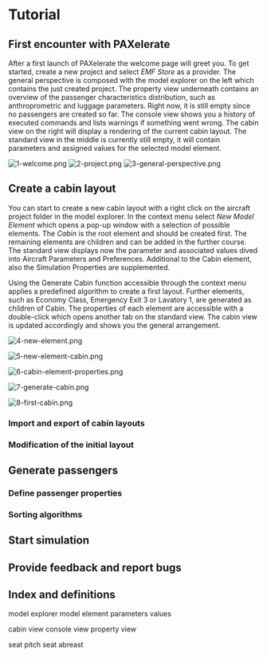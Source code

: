 # Tutorial


## First encounter with PAXelerate

After a first launch of PAXelerate the welcome page will greet you. To get started, create a new project and select *EMF Store* as a provider. The general perspective is composed with the model explorer on the left which contains the just created project. The property view underneath contains an overview of the passenger characteristics distribution, such as anthroprometric and luggage parameters. Right now, it is still empty since no passengers are created so far. The console view shows you a history of executed commands and lists warnings if something went wrong. The cabin view on the right will display a rendering of the current cabin layout. The standard view in the middle is currently still empty, it will contain parameters and assigned values for the selected model element.

![1-welcome.png](images/1-welcome.png)
![2-project.png](images/2-project.png)
![3-general-perspective.png](images/3-general-perspective.png)

## Create a cabin layout

You can start to create a new cabin layout with a right click on the aircraft project folder in the model explorer. In the context menu select *New Model Element* which opens a pop-up window with a selection of possible elements. The *Cabin* is the root element and should be created first. The remaining elements are children and can be added in the further course. The standard view displays now the parameter and associated values dived into Aircraft Parameters and Preferences. Additional to the Cabin element, also the Simulation Properties are supplemented.

Using the Generate Cabin function accessible through the context menu applies a predefined algorithm to create a first layout. Further elements, such as Economy Class, Emergency Exit 3 or Lavatory 1, are generated as children of Cabin. The properties of each element are accessible with a double-click which opens another tab on the standard view. The cabin view is updated accordingly and shows you the general arrangement. 

![4-new-element.png](images/4-new-element.png)

![5-new-element-cabin.png](images/5-new-element-cabin.png)

![6-cabin-element-properties.png](images/6-cabin-element-properties.png)

![7-generate-cabin.png](images/7-generate-cabin.png)

![8-first-cabin.png](images/8-first-cabin.png)

### Import and export of cabin layouts

### Modification of the initial layout

## Generate passengers

### Define passenger properties 

### Sorting algorithms

## Start simulation


## Provide feedback and report bugs ##

## Index and definitions

model explorer
model element
parameters
values

cabin view
console view
property view

seat pitch
seat abreast




